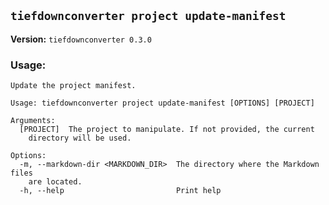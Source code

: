 ## `tiefdownconverter project update-manifest`

**Version:** `tiefdownconverter 0.3.0`

### Usage:
```
Update the project manifest.

Usage: tiefdownconverter project update-manifest [OPTIONS] [PROJECT]

Arguments:
  [PROJECT]  The project to manipulate. If not provided, the current
    directory will be used.

Options:
  -m, --markdown-dir <MARKDOWN_DIR>  The directory where the Markdown files
    are located.
  -h, --help                         Print help
```

